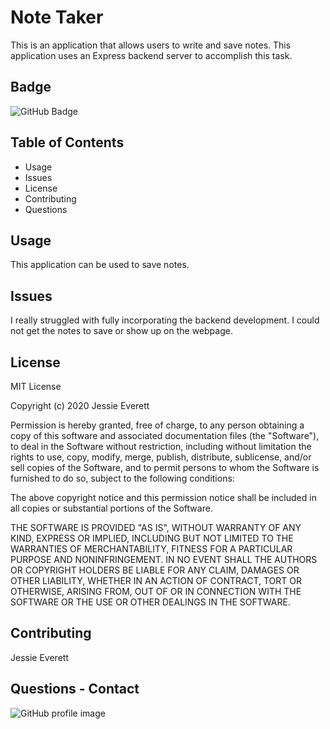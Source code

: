 # Note Taker 
This is an application that allows users to write and save notes. This application uses an Express backend server to accomplish this task. 
## Badge 
![GitHub Badge](https://img.shields.io/badge/Note%20Taker-I%20did%20my%20best-blue) 
## Table of Contents 
* Usage 
* Issues
* License 
* Contributing  
* Questions 

## Usage 
This application can be used to save notes. 
## Issues
I really struggled with fully incorporating the backend development. I could not get the notes to save or show up on the webpage. 
## License 
MIT License

Copyright (c) 2020 Jessie Everett

Permission is hereby granted, free of charge, to any person obtaining a copy
of this software and associated documentation files (the "Software"), to deal
in the Software without restriction, including without limitation the rights
to use, copy, modify, merge, publish, distribute, sublicense, and/or sell
copies of the Software, and to permit persons to whom the Software is
furnished to do so, subject to the following conditions:

The above copyright notice and this permission notice shall be included in all
copies or substantial portions of the Software.

THE SOFTWARE IS PROVIDED "AS IS", WITHOUT WARRANTY OF ANY KIND, EXPRESS OR
IMPLIED, INCLUDING BUT NOT LIMITED TO THE WARRANTIES OF MERCHANTABILITY,
FITNESS FOR A PARTICULAR PURPOSE AND NONINFRINGEMENT. IN NO EVENT SHALL THE
AUTHORS OR COPYRIGHT HOLDERS BE LIABLE FOR ANY CLAIM, DAMAGES OR OTHER
LIABILITY, WHETHER IN AN ACTION OF CONTRACT, TORT OR OTHERWISE, ARISING FROM,
OUT OF OR IN CONNECTION WITH THE SOFTWARE OR THE USE OR OTHER DEALINGS IN THE
SOFTWARE.
## Contributing 
Jessie Everett 

## Questions - Contact 
![GitHub profile image](https://avatars0.githubusercontent.com/u/60405600?v=4)